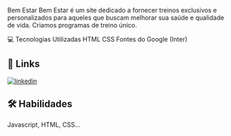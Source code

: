 Bem Estar 
Bem Estar é um site dedicado a fornecer treinos exclusivos e personalizados para aqueles que buscam melhorar sua saúde e qualidade de vida. Criamos programas de treino único.

💻 Tecnologias Utilizadas
HTML
CSS
Fontes do Google (Inter)

## 🔗 Links

[![linkedin](https://img.shields.io/badge/linkedin-0A66C2?style=for-the-badge&logo=linkedin&logoColor=white)](https://www.linkedin.com/in/germano-sodre-da-silva-junior-1b3710220/)





## 🛠 Habilidades
Javascript, HTML, CSS...

